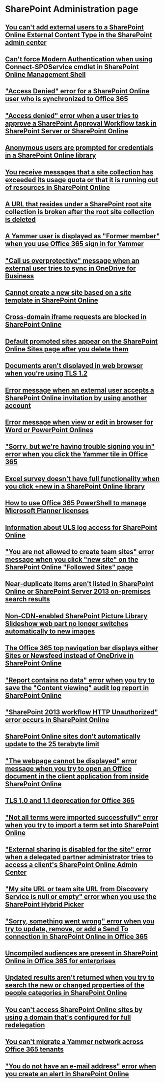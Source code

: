# SharePoint Administration page

## [You can't add external users to a SharePoint Online External Content Type in the SharePoint admin center](./cannot-add-external-users-to-a-sharepoint-online-external-content-type.md)

## [Can't force Modern Authentication when using Connect-SPOService cmdlet in SharePoint Online Management Shell](./cannot-force-modern-authentication-when-using-connect-sposervice-cmdlet.md)

## ["Access Denied" error for a SharePoint Online user who is synchronized to Office 365](./access-denied-for-a-sharepoint-online-user-who-is-synchronized-to-office-365.md)

## ["Access denied" error when a user tries to approve a SharePoint Approval Workflow task in SharePoint Server or SharePoint Online](./access-denied-when-approve-a-sharepoint-approval-workflow-task.md)

## [Anonymous users are prompted for credentials in a SharePoint Online library](./anonymous-users-are-prompted-for-credentials-in-a-sharePoint-online-library.md)

## [You receive messages that a site collection has exceeded its usage quota or that it is running out of resources in SharePoint Online](./a-site-collection-has-exceeded-its-usage-quota-or-it-is-running-out-of-resources.md)

## [A URL that resides under a SharePoint root site collection is broken after the root site collection is deleted](./a-url-that-resides-under-a-sharepoint-root-site-collection-is-broken-after-the-root-site-collection-is-deleted.md)

## [A Yammer user is displayed as "Former member" when you use Office 365 sign in for Yammer](./a-yammer-user-is-displayed-as-former-member-when-use-office-365-sign-in-for-yammer.md)

## ["Call us overprotective" message when an external user tries to sync in OneDrive for Business](./call-us-overprotective-when-an-external-user-tries-to-sync-in-onedrive-for-business.md)

## [Cannot create a new site based on a site template in SharePoint Online](./cannot-create-a-new-site-based-on-a-site-template-in-sharepoint-online.md)

## [Cross-domain iframe requests are blocked in SharePoint Online](./cross-domain-iframe-requests-are-blocked-in-sharepoint-online.md)

## [Default promoted sites appear on the SharePoint Online Sites page after you delete them](./default-promoted-sites-appear-on-the-sharepoint-online-sites-page-after-you-delete-them.md)

## [Documents aren't displayed in web browser when you're using TLS 1.2](./documents-are-not-displayed-in-web-browser-when-using-tls-1.2.md)

## [Error message when an external user accepts a SharePoint Online invitation by using another account](./error-when-an-external-user-accepts-a-sharepoint-online-invitation-by-using-another-account.md)

## [Error message when view or edit in browser for Word or PowerPoint Onlines](./error-when-view-or-edit-in-browser-for-word-or-powerpoint-online.md)

## ["Sorry, but we're having trouble signing you in" error when you click the Yammer tile in Office 365](./error-when-you-click-the-yammer-tile-in-office-365.md)

## [Excel survey doesn't have full functionality when you click +new in a SharePoint Online library](./excel-survey-does-not-have-full-functionality-when-click-+new.md)

## [How to use Office 365 PowerShell to manage Microsoft Planner licenses](./how-to-use-office-365-powershell-to-manage-microsoft-planner-licenses.md)

## [Information about ULS log access for SharePoint Online](./information-about-uls-log-access-for-sharepoint-online.md)

## ["You are not allowed to create team sites" error message when you click "new site" on the SharePoint Online "Followed Sites" page](./issue-when-you-click-new-site-on-the-sharepoint-online-followed-sites-page.md)

## [Near-duplicate items aren't listed in SharePoint Online or SharePoint Server 2013 on-premises search results](./near-duplicate-items-are-not-listed-in-sharepoint-search-results.md)

## [Non-CDN-enabled SharePoint Picture Library Slideshow web part no longer switches automatically to new images](./non-cdn-enabled-sharepoint-picture-library-slideshow-web-part-no-longer-switches-automatically-to-new-images.md)

## [The Office 365 top navigation bar displays either Sites or Newsfeed instead of OneDrive in SharePoint Online](./office-365-top-navigation-bar-displays-either-sites-or-newsfeed.md)

## ["Report contains no data" error when you try to save the "Content viewing" audit log report in SharePoint Online](./report-contains-no-data-when-save-the-content-viewing-audit-log-report-in-sharepoint-online.md)

## ["SharePoint 2013 workflow HTTP Unauthorized" error occurs in SharePoint Online](./sharepoint-2013-workflow-http-unauthorized-in-sharepoint-online.md)

## [SharePoint Online sites don't automatically update to the 25 terabyte limit](./sharepoint-online-sites-do-not-automatically-update-to-the-25-terabyte-limit.md)

## ["The webpage cannot be displayed" error message when you try to open an Office document in the client application from inside SharePoint Online](./the-webpage-cannot-be-displayed-when-open-an-office-document-from-inside-sharepoint-online.md)

## [TLS 1.0 and 1.1 deprecation for Office 365](./tls-1.0-and-1.1-deprecation-for-office-365.md)

## ["Not all terms were imported successfully" error when you try to import a term set into SharePoint Online](./troubleshoot-error-when-importing-a-term-set-into-sharepoint-online.md)

## ["External sharing is disabled for the site" error when a delegated partner administrator tries to access a client's SharePoint Online Admin Center](./troubleshoot-error-when-tries-to-access-a-client's-sharepoint-online-admin-center.md)

## ["My site URL or team site URL from Discovery Service is null or empty" error when you use the SharePoint Hybrid Picker](./troubleshoot-error-when-you-use-sharepoint-hybrid-picker.md)

## ["Sorry, something went wrong" error when you try to update, remove, or add a Send To connection in SharePoint Online in Office 365](./troubleshoot-send-to-connection-error-in-sharepoint-online.md)

## [Uncompiled audiences are present in SharePoint Online in Office 365 for enterprises](./uncompiled-audiences-are-present-in-sharepoint-online-in-office-365-for-enterprises.md)

## [Updated results aren't returned when you try to search the new or changed properties of the people categories in SharePoint Online](./updated-results-are-not-returned-when-searching-people-properties-in-sharepoint-online.md)

## [You can't access SharePoint Online sites by using a domain that's configured for full redelegation](./You-can't-access-sharepoint-online-sites-by-using-a-domain-that's-configured-for-full-redelegation.md)

## [You can't migrate a Yammer network across Office 365 tenants](./you-can't-migrate-a-yammer-network-across-office-365-tenants.md)

## ["You do not have an e-mail address" error when you create an alert in SharePoint Online](./you-do-not-have-an-e-mail-address-when-create-an-alert-in-shareooint-online.md)